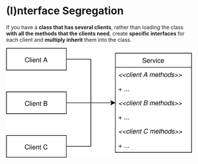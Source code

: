 # (I)nterface Segregation

If you have a **class that has several clients**, rather than loading the class **with all the methods that the clients need**, create
**specific interfaces** for each client and **multiply inherit** them into the class.

<img src="src/main/resources/imgs/InterfaceSegregationDraw.svg"/>

